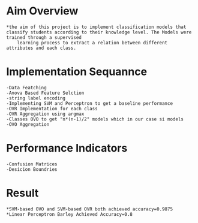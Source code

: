 # Aim Overview # 
	*the aim of this project is to implement classification models that classify students according to their knowledge level. The Models were trained through a supervised
		learning process to extract a relation between different attributes and each class.
# Implementation Sequannce #
	-Data Featching 
	-Anova Based Feature Selction
	-string label encoding
	-Implementing SVM and Perceptron to get a baseline performance
	-OVR Implementation for each class
	-OVR Aggregation using argmax
	-Classes OVO to get "n*(n-1)/2" models which in our case si models
	-OVO Aggregation
	
# Performance Indicators #
	-Confusion Matrices
	-Desicion Boundries
	
# Result #
	*SVM-based OVO and SVM-based OVR both achieved accuracy=0.9875
	*Linear Perceptron Barley Achieved Accuracy=0.8
